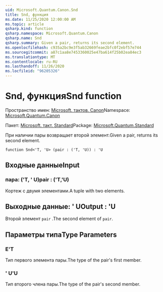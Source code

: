 ```yaml
---
uid: Microsoft.Quantum.Canon.Snd
title: Snd, функция
ms.date: 11/25/2020 12:00:00 AM
ms.topic: article
qsharp.kind: function
qsharp.namespace: Microsoft.Quantum.Canon
qsharp.name: Snd
qsharp.summary: Given a pair, returns its second element.
ms.openlocfilehash: c935a2bc9e3f5ab32669feae2bfc0f2ebf57e744
ms.sourcegitcommit: a87c1aa8e7453360025e47ba614f25b02ea84ec3
ms.translationtype: MT
ms.contentlocale: ru-RU
ms.lasthandoff: 11/26/2020
ms.locfileid: "96205326"
---
```

# <a name="snd-function"></a><span data-ttu-id="a69a9-102">Snd, функция</span><span class="sxs-lookup"><span data-stu-id="a69a9-102">Snd function</span></span>

<span data-ttu-id="a69a9-103">Пространство имен: [Microsoft. тактов. Canon](xref:Microsoft.Quantum.Canon)</span><span class="sxs-lookup"><span data-stu-id="a69a9-103">Namespace: [Microsoft.Quantum.Canon](xref:Microsoft.Quantum.Canon)</span></span>

<span data-ttu-id="a69a9-104">Пакет: [Microsoft. такт. Standard](https://nuget.org/packages/Microsoft.Quantum.Standard)</span><span class="sxs-lookup"><span data-stu-id="a69a9-104">Package: [Microsoft.Quantum.Standard](https://nuget.org/packages/Microsoft.Quantum.Standard)</span></span>


<span data-ttu-id="a69a9-105">При наличии пары возвращает второй элемент.</span><span class="sxs-lookup"><span data-stu-id="a69a9-105">Given a pair, returns its second element.</span></span>

```qsharp
function Snd<'T, 'U> (pair : ('T, 'U)) : 'U
```


## <a name="input"></a><span data-ttu-id="a69a9-106">Входные данные</span><span class="sxs-lookup"><span data-stu-id="a69a9-106">Input</span></span>

### <a name="pair--tu"></a><span data-ttu-id="a69a9-107">пара: ('T, ' U)</span><span class="sxs-lookup"><span data-stu-id="a69a9-107">pair : ('T,'U)</span></span>

<span data-ttu-id="a69a9-108">Кортеж с двумя элементами.</span><span class="sxs-lookup"><span data-stu-id="a69a9-108">A tuple with two elements.</span></span>



## <a name="output--u"></a><span data-ttu-id="a69a9-109">Выходные данные: ' U</span><span class="sxs-lookup"><span data-stu-id="a69a9-109">Output : 'U</span></span>

<span data-ttu-id="a69a9-110">Второй элемент `pair` .</span><span class="sxs-lookup"><span data-stu-id="a69a9-110">The second element of `pair`.</span></span>

## <a name="type-parameters"></a><span data-ttu-id="a69a9-111">Параметры типа</span><span class="sxs-lookup"><span data-stu-id="a69a9-111">Type Parameters</span></span>

### <a name="t"></a><span data-ttu-id="a69a9-112">Е</span><span class="sxs-lookup"><span data-stu-id="a69a9-112">'T</span></span>

<span data-ttu-id="a69a9-113">Тип первого элемента пары.</span><span class="sxs-lookup"><span data-stu-id="a69a9-113">The type of the pair's first member.</span></span>
### <a name="u"></a><span data-ttu-id="a69a9-114">' U</span><span class="sxs-lookup"><span data-stu-id="a69a9-114">'U</span></span>

<span data-ttu-id="a69a9-115">Тип второго члена пары.</span><span class="sxs-lookup"><span data-stu-id="a69a9-115">The type of the pair's second member.</span></span>